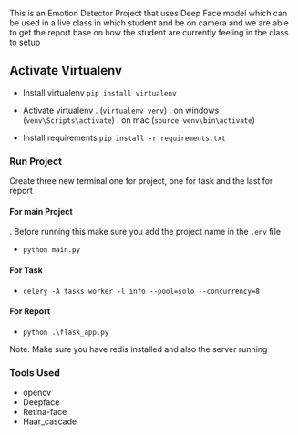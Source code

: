 This is an Emotion Detector Project that uses Deep Face model which can be used in a live class
in which student and be on camera and we are able to get the report base on how the student are currently
feeling in the class to setup

## Activate Virtualenv

- Install virtualenv
  `pip install virtualenv`
- Activate virtualenv
  . (`virtualenv venv`)
  . on windows (`venv\Scripts\activate`)
  . on mac (`source venv\bin\activate`)

- Install requirements
  `pip install -r requirements.txt`

### Run Project

Create three new terminal one for project, one for task and the last for report

#### For main Project

. Before running this make sure you add the project name in the `.env` file

- `python main.py`

#### For Task

- `celery -A tasks worker -l info --pool=solo --concurrency=8`

#### For Report

- `python .\flask_app.py `

Note: Make sure you have redis installed and also the server running

### Tools Used

- opencv
- Deepface
- Retina-face
- Haar_cascade